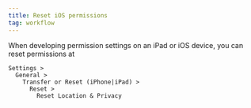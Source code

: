 ```yaml
---
title: Reset iOS permissions
tag: workflow
---
```


When developing permission settings on an iPad or iOS device, you can reset permissions at
```
Settings > 
  General > 
    Transfer or Reset (iPhone|iPad) >
      Reset > 
        Reset Location & Privacy
```
